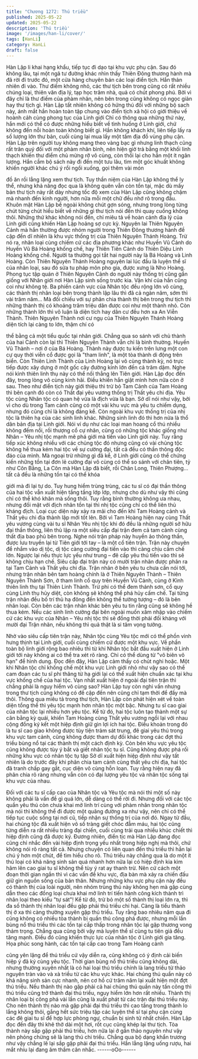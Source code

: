 ```yaml
---
title: "Chương 1272: Thú triều"
published: 2025-05-22
updated: 2025-05-22
description: 'Thú triều'
image: '/images/han-li/cover/'
tags: [HanLi]
category: HanLi
draft: false
---
```


Hàn Lập li khai hạng khẩu, tiếp tục đi dạo tại khu vực phụ cận.
Sau đó không lâu, tại một ngã tư đường khác nhìn thấy Thiên
Đông thương hành mà đã rời đi trước đó, một cửa hàng chuyên
bán các loại điển tịch.
Hắn thản nhiên đi vào.
Thư điếm không nhỏ, các thư tịch bên trong cũng có rất nhiều
chúng loại, thiên văn địa lý, tạp học trăm nhà, quả có chút phong
phú.
Bởi vì đây chỉ là thư điếm của phàm nhân, nên bên trong cũng
không có ngọc giản hay thư tịch gì.
Hàn Lập tất nhiên không có hứng thú đối với những bộ sach này,
ánh mắt hắn hoàn toàn tập chung vào điển tịch xã hội có giới
thiệu về hoành cảh cùng phong tục của Linh giới
Chỉ có thông qua những thứ này, hắn mới có thể có được những
hiểu biết về tình huống ở Linh giới, chứ không đến nỗi hoàn toàn
không biết gì.
Hắn không khách khí, liên tiếp lấy ra số lượng lớn thư bản, cuối
cùng lại mua lấy một tấm địa đồ vùng phụ cận.
Hàn Lập trên người tuy không mang theo vàng bạc gì nhưng linh
thạch cũng rất trân quý đối với một phàm nhân bình, nên hiện giờ
trả bằng một khối linh thạch khiến thư điểm chủ mừng rỡ vô cùng,
còn thối lại cho hắn một ít ngân lượng.
Hắn cầm bộ sách này đi đến một tưu lâu, tìm một góc khuất
không khiến người khác chú ý rồi ngồi xuống, gọi thêm vài món

đồ ăn rồi lẳng lặng xem thư tịch.
Tuy thần niệm của Hàn Lập không thể ly thể, nhưng khả năng đọc
qua là không quên vẫn còn tồn tại, mặc dù mấy bản thư tịch này
rất dày nhưng tốc độ xem của Hàn Lập cũng không chậm mà
nhanh đến kinh người, hơn nữa mỗi một chữ đều nhớ rõ trong
đầu.
Khuôn mặt Hàn Lập bề ngoài không chút gợn sóng, nhưng trong
lòng từng chút từng chút hiểu biết về những gì thư tịch nói đến thì
quay cuồng không thôi.
Những thứ khác không nói đến, chỉ miêu tả về hoàn cảnh địa lý
của Linh giới cũng khiến Hàn Lập hoảng sợ cực kỳ.
Nguyên lai Thiên Nguyên Cảnh mà hắn thường được nhóm
người trong Thiên Đông thương hành đề cập đến dĩ nhiên là khu
vực thống trị của Thiên Nguyên Thánh Hoàng.
Trừ nó ra, nhân loại cùng chiếm cứ các địa phương khác như
Huyền Vũ Cảnh do Huyền Vũ Bá Hoàng khống chế, hay Thiên
Tiên Cảnh do Thiên Diệu Linh Hoàng khống chế. Người ta
thường gọi tắt hai người này là Bá Hoàng và Linh Hoàng. Còn
Thiên Nguyên Thánh Hoàng nguyên lai lúc đầu là luyện thể sĩ của
nhân loại, sau đó sửa tu pháp môn pho gia, được xưng là Nho
Hoàng. Phong tục tập quán ở Thiên Nguyên Cảnh do người này
thống trị cũng gần giống với Nhân giới nơi Hàn Lập sinh sống
trước kia.
Vận khí của hắn cũng coi như không tệ.
Ba phiến cảnh vực của Nhân tộc đều rộng lớn vô cùng, các thành
thị nhân loại bên trong thành lập lâu thì đã cả ngàn năm, sớm thì
vài trăm năm…
Mà đối chiếu với sự phân chia thành thị bên trong thư tịch thì
những thành thị có khoảng trăm triệu dân được coi như một thành
nhỏ. Còn những thành lớn thì vô luận là diện tích hay dân cư đều
hơn xa An Viễn Thành. Thiên Nguyên Thành nơi cư ngụ của
Thiên Nguyên Thánh Hoàng diện tích lại càng to lớn, thậm chí có

thể bằng cả một tiểu quốc tại nhân giới.
Chẳng qua so sánh với chủ thành của hai Cảnh còn lại thì Thiên
Nguyên Thành vẫn chỉ là bình thường.
Huyền Vũ Thành – nơi ở của Bá Hoàng. Thành này được tu kiến
trên lưng một con cự quy thời viễn cổ được gọi là "tham linh", là
một tòa thành di động trên biển. Còn Thiên Linh Thành của Linh
Hoàng lại vô cùng thành kỳ, nó trực tiếp được xây dựng ở một
gốc cây đường kính lớn đến cả trăm dặm. Nghe nói kình thiên
linh thụ này có thể nối thẳng lên Tiên giới.
Hàn Lập đọc đến đây, trong lòng vô cùng kinh hãi.
Điều khiến hắn giật mình hơn nữa còn ở sau.
Theo như điển tịch này giới thiệu thì trừ bỏ Tam Cảnh của Tam
Hoàng thì bên cạnh đó còn có Thất đại yêu vương thống trị Thất
yêu chi địa. Yêu tộc cùng Nhân tộc có quan hệ vừa là địch vừa là
bạn.
Sở dĩ nói như vậy, bởi vì cho dù trong Tam cảnh cũng có một vài
khu vực mà yêu tu chiếm dụng, nhưng đó cũng chỉ là không đáng
kể.
Còn ngoài khu vực thống trị của nhị tộc là thiên hạ của các sinh
linh khác.
Những sinh linh đó thì hơn nửa là thổ dân bản địa tại Linh giới.
Nói ví dụ như các loại man hoang cổ thú nhiều không đếm nổi, rồi
thượng cổ cự nhân, cũng có những tộc khác giống như Nhân –
Yêu nhị tộc mạnh mẽ phá giới mà tiến vào Linh giới này. Tuy rằng
tiếp xúc không nhiều với các chủng tộc đó nhưng cũng có vài
chủng tộc không hề thua kém hai tộc về sự cường đại, tất cả đều
có thần thông độc đáo của mình.
Mà ngoại trừ những gì đã kể, ở Linh giới cũng có thể chứng kiến
những tồn tại đơn lẻ cường đại vô cùng có thể so sánh với chân
tiên, tỷ như Côn Bằng, La Côn mà Hàn Lập đã biết, rồi Chân
Long, Thiên Phượng… tất cả đều là những tồn tại có thể khóa

giới mà đi lại tự do.
Tuy hung hiểm trùng trùng, các tu sĩ có đại thần thông của hai tộc
vẫn xuất hiện tầng tầng lớp lớp, nhưng cho dù như vậy thì cũng
chỉ có thể khó khăn mà sống thôi. Tuy rằng bình thường không ưa
nhau, nhưng đối mặt với địch nhân tồn tại thì nhị tộc cũng chỉ có
thể liên thủ kháng địch.
Loại cục diện này xảy ra mãi cho đến khi Tam Hoàng cảnh và
Thất yêu chi địa thành lập mới tốt lên.
Bởi vì Tam Hoàng hiện nay cùng Thất yêu vương cùng vài tu sĩ
Nhân Yêu nhị tộc khi đó đều là những người sở hữu đại thần
thông, liên thủ lập ra một siêu cấp đại trận đem cả tam cảnh cùng
thất địa bao phủ bên trong.
Nghe nói trận pháp này huyền ảo thông thần, được lưu truyền lại
từ Tiên giới tới tay – là một cổ tiên trận. Trận này chuyên để nhắm
vào dị tộc, dị tộc càng cường đại tiến vào thì càng chịu cấm chế
lớn. Ngược lại nếu thực lực yếu như trung – đê cấp yêu thú tiến
vào thì sẽ không chịu hạn chế.
Siêu cấp đại trận này có mười trận nhãn được phân ra tại Tam
Cảnh và Thất yêu chi địa.
Trận nhãn ở bên yêu tu chưa cần nói tới, nhưng trận nhãn bên
tam hoàng chính là ở Thiên Nguyên Thành – Thiên Nguyên
Thánh Sơn, ở tham linh cổ quy trên Huyền Vũ Cảnh, cùng ở Kình
thiên linh thụ tại Thiên Linh Thành. Trừ phi có thể đem thánh sơn,
cổ quy cùng Linh thụ hủy diệt, còn không sẽ không thể phá hủy
cấm chế.
Tại từng trận nhãn đều bố trí thủ hạ đông đến không thể tưởng
tượng – đó là bên nhân loại. Còn bên các trận nhãn khác bên yêu
tu tin rằng cũng sẽ không hề thua kém.
Nếu các sinh linh cường đại bên ngoài muốn xâm nhập vào
chiếm cứ các khu vực của Nhân – Yêu nhị tộc thì sẽ đồng thời
phải đối kháng với mười đại Trận nhãn, nếu không thì quả thật là
si tâm vọng tưởng.

Nhờ vào siêu cấp tiên trận này, Nhân tộc cùng Yêu tộc mới có thể
phồn vinh hưng thịnh tại Linh giới, cuối cùng chiếm cứ được một
khu vực.
Về phần toàn bộ linh giới rộng bao nhiêu thì từ khi Nhân tộc bắt
đầu xuất hiện ở Linh giới tới này không ai có thể tra xét rõ ràng.
Chỉ có thể dùng từ "vô biên vô hạn" để hình dung.
Đọc đến đây, Hàn Lập cảm thấy có chút nghi hoặc. Một khi Nhân
tộc chỉ khống chế một khu vực Linh giới nhỏ như vậy sao có thể
cam đoan các tu sĩ phi thăng từ hạ giới lại có thể xuất hiện chuẩn
xác tại khu vực khống chế của hai tộc. Vạn nhất xuất hiện ở ngoài
đại tiên trận thì chẳng phải là nguy hiểm vô cùng sao?
Hàn Lập tuy còn nghi vấn nhưng trong thư tịch cũng không có đề
cập đến nên cũng chỉ tạm thời để đấy mà thôi.
Thông qua miêu tả trong thư tịch, Hàn Lập còn phát hiện xét về
toàn diện tổng thể thì yêu tộc mạnh hơn nhân tộc một bậc.
Nhưng tu sĩ cao giai của nhân tộc lại nhiều hơn yêu tộc.
Kể từ đó, hai tộc luôn tạo thành một sự cân bằng kỳ quái, khiến
Tam Hoàng cùng Thất yêu vương ngồi lại với nhau cộng đồng ký
kết một hiệp định giữ gìn lợi ích hai tộc.
Điều khoản trong đó là tu sĩ cao giao không được tùy tiện trảm sát
trung, đê giai yêu thú trong khu vực tam cảnh, cũng không được
tham dự đối khác trong các đợt thú triều bùng nổ tại các thành thị
một cách định kỳ. Còn bên khu vực yêu tộc cũng không được tùy
ý bắt và giết nhân tộc tu sĩ. Cũng không được phá rối những khu
vực có nhân tộc tụ tập
Sở dĩ xuất hiện hiệp định như vậy tất nhiên là do trước đây khi
phân chia tam cảnh cùng thất yêu chi địa, hai tộc đã tranh chấp
gay gắt, cục diện vô cùng hỗn loạn. Tuy rằng hiện nay đã phân
chia rõ ràng nhưng vẫn còn có đại lượng yêu tộc và nhân tộc
sống tại khu vực của nhau.

Đối với các tu sĩ cấp cao của Nhân tộc và Yêu tộc mà nói thì một
số này không phải là vấn đề gì quá lớn, dễ dàng có thể rời đi.
Nhưng đối với các tộc quần yêu thú còn chưa khai mở linh trí
cùng với phàm nhân trong nhân tộc mà nói thì không thể đi được
một quãng đường xa như vậy, nên chỉ có thể tiếp tục cuộc sống
tại nơi cũ, tiếp nhận sự thống trị của nơi đó.
Ngay từ đầu, hai chủng tộc đã xuất hiện vô số tràng giết chóc
đẫm máu, hai tộc cũng từng diễn ra rất nhiều tràng đại chiến, cuối
cùng trải qua nhiều khúc chiết thì hiệp định cũng đã được ký.
Đương nhiên, điển tịc mà Hàn Lập đang đọc cũng chỉ nhắc đến
vài hiệp định trọng yếu nhất trong hiệp nghị mà thôi, chứ không
nói rõ ràng tất cả. Nhưng chuyện có liên quan đến thú triều thì
hắn lại chú ý hơn một chút, để tìm hiểu cho rõ.
Thú triều này chẳng qua là do một ít thú loại có khả năng sinh sản
quá nhanh hơn nữa lại có hiệp định kia kìm hãm lên cao giai tu sĩ
không thể tùy ý rat ay thanh trừ. Nên cứ cách một đoạn thời gian
ngắn thì vì các vấn đề khu vực, địa bàn mà xảy ra chiến đấu giữ
gìn nguồn sống của bản thân.
Nhưng những khu vực phụ cận này đều có thành thị của loài
người, nên nhóm trùng thú này không hẹn mà gặp cùng dẫn theo
các đồng loại chưa khai mở linh trí tiến hành công kích thành trì
nhân loại theo kiểu "tự sát"!
Kể từ đó, trừ bỏ một số thành thị loại lớn ra, thì đa số thành thị
nhân loại đều gặp phải thú triều chi hại. Càng là tiểu thành thị ở
xa thì càng thường xuyên gặp thú triều.
Tuy rằng bao nhiêu năm qua đi cũng không có nhiều tòa thành bị
quần thú công phá được, nhưng mỗi lần bùng nổ thú triều thì các
tồn tại cấp thấp trong nhân tộc lại gặp thương vong thảm trọng.
Chẳng qua cũng bởi vậy mà luyện thể sĩ cùng tu tiên giả đều tăng
mạnh. Điều đó cũng khiến thực lực của nhân tộc ở Linh giới gia
tăng.
Họa phúc song hành, các tồn tại cấp cao trong Tam Hoàng cảnh

cũng yên lặng để thú triều cứ vậy diễn ra, cũng không có ý định
cải biến hiệp ý đã ký cùng yêu tộc.
Thời gian bùng nổ thú triều cũng không dài, nhưng thường xuyên
nhất là có hai loại thú triều chính là lang triều từ thảo nguyên tràn
vào và xà triều từ các khu vực khác.
Hai chủng thú quần này có khả năng sinh sản cực nhanh, nên cơ
hồ cứ trăm năm lại xuất hiện một đợt thú triều.
Nếu thành thị nào gặp phải cả hai chủng thú quần này tấn công
thì thú triều cũng trở thành đại thú triều, nguy hiểm lớn hơn rất
nhiều. Thành thị nhân loại bị công phá vài lần cũng là xuất phát từ
các trận đại thú triều này.
Cho nên thành thị nào mà gặp phải đại thú triều thì cao tầng trong
thành lo lắng không thôi, gắng hết sức triệu tập các luyện thể sĩ
tại phụ cận cùng các đê giai tu sĩ để hợp lực phòng ngự, chuẩn bị
sinh tử nhất chiến.
Hàn Lập đọc đến đây thì khẽ thở dài một hơi, rốt cục cũng khép
lại thư tịch. Tòa thành này sắp gặp phải thú triều, hơn nữa lại ở
gần thảo nguyên như vậy nên phỏng chừng sẽ là lang thú chi
triều. Chẳng qua bộ dạng khẩn trương như vậy chẳng lẽ lại sắp
gặp phải đại thú triều.
Hắn lẳng lặng uống rượu, hai mắt nhíu lại đang âm thầm cân
nhắc.
------oOo------
